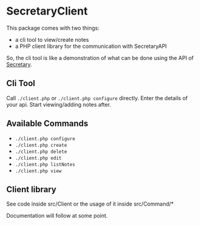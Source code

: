 SecretaryClient
===================

This package comes with two things: 

- a cli tool to view/create notes
- a PHP client library for the communication with SecretaryAPI

So, the cli tool is like a demonstration of what can be done using the API of [Secretary](http://github.com/wesrc/secretary).


## Cli Tool

Call `./client.php` or `./client.php configure` directly. Enter the details of your api. Start viewing/adding notes after.

## Available Commands
- `./client.php configure`
- `./client.php create`
- `./client.php delete`
- `./client.php edit`
- `./client.php listNotes`
- `./client.php view`

## Client library

See code inside src/Client or the usage of it inside src/Command/*

Documentation will follow at some point.

